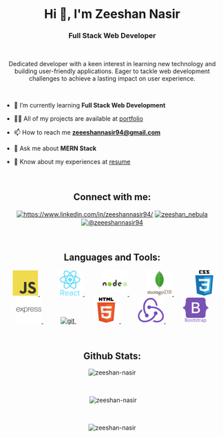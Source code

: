 <h1 align="center">Hi 👋, I'm Zeeshan Nasir</h1>
<h3 align="center">Full Stack Web Developer</h3>

<br>

<p align="center">Dedicated developer with a keen interest in learning new technology and building user-friendly
   applications. Eager to tackle web development challenges to achieve a lasting impact on user experience.</p>
   
<br>

- 🌱 I’m currently learning **Full Stack Web Development**

- 👨‍💻 All of my projects are available at <a href="">portfolio</a>

- 📫 How to reach me **zeeeshannasir94@gmail.com**

- 💬 Ask me about **MERN Stack**

- 📄 Know about my experiences at <a
   href="https://drive.google.com/file/d/1PttzH8ego1HUMvBkqTqUIvN_uG2JSAm3/view?usp=sharing">resume</a>

<br>

<h2 align="center">Connect with me:</h2>
<p align="center">
   <a href="https://linkedin.com/in/zeeshannasir94" target="_blank"><img align="center"
         src="https://raw.githubusercontent.com/rahuldkjain/github-profile-readme-generator/master/src/images/icons/Social/linked-in-alt.svg"
         alt="https://www.linkedin.com/in/zeeshannasir94/" height="40" width="40" /></a>
   <a href="https://www.hackerrank.com/zeeshan_nebula" target="_blank"><img align="center"
         src="https://raw.githubusercontent.com/rahuldkjain/github-profile-readme-generator/master/src/images/icons/Social/hackerrank.svg"
         alt="zeeshan_nebula" height="40" width="40" /></a>
   <a href="https://medium.com/@zeeeshannasir94" target="_blank"><img align="center" src="https://raw.githubusercontent.com/rahuldkjain/github-profile-readme-generator/master/src/images/icons/Social/medium.svg"
         alt="@zeeeshannasir94" height="40" width="40" /></a>
</p>

<br>

<h2 align="center">Languages and Tools:</h2>
<p align="center">
   <a style="margin: 0px 20px;" href="https://developer.mozilla.org/en-US/docs/Web/JavaScript" target="_blank"
      rel="noreferrer"> <img
         src="https://raw.githubusercontent.com/devicons/devicon/master/icons/javascript/javascript-original.svg"
         alt="javascript" width="60" height="60" /> </a>
   <a style="margin: 0px 20px;" href="https://reactjs.org/" target="_blank" rel="noreferrer"> <img
         src="https://raw.githubusercontent.com/devicons/devicon/master/icons/react/react-original-wordmark.svg"
         alt="react" width="60" height="60" /> </a>
   <a style="margin: 0px 20px;" href="https://nodejs.org" target="_blank" rel="noreferrer"> <img
         src="https://raw.githubusercontent.com/devicons/devicon/master/icons/nodejs/nodejs-original-wordmark.svg"
         alt="nodejs" width="60" height="60" /> </a>
   <a style="margin: 0px 20px;" href="https://www.mongodb.com/" target="_blank" rel="noreferrer"> <img
         src="https://raw.githubusercontent.com/devicons/devicon/master/icons/mongodb/mongodb-original-wordmark.svg"
         alt="mongodb" width="60" height="60" /> </a>
   <a style="margin: 0px 20px;" href="https://www.w3schools.com/css/" target="_blank" rel="noreferrer"> <img
         src="https://raw.githubusercontent.com/devicons/devicon/master/icons/css3/css3-original-wordmark.svg"
         alt="css3" width="60" height="60" /> </a>
   <a style="margin: 0px 20px;" href="https://expressjs.com" target="_blank" rel="noreferrer"> <img
         src="https://raw.githubusercontent.com/devicons/devicon/master/icons/express/express-original-wordmark.svg"
         alt="express" width="60" height="60" /> </a>
   <a style="margin: 0px 20px;" href="https://git-scm.com/" target="_blank" rel="noreferrer"> <img
         src="https://www.vectorlogo.zone/logos/git-scm/git-scm-icon.svg" alt="git" width="60" height="60" /> </a>
   <a style="margin: 0px 20px;" href="https://www.w3.org/html/" target="_blank" rel="noreferrer"> <img
         src="https://raw.githubusercontent.com/devicons/devicon/master/icons/html5/html5-original-wordmark.svg"
         alt="html5" width="60" height="60" /> </a>
   <a style="margin: 0px 20px;" href="https://redux.js.org" target="_blank" rel="noreferrer"> <img
         src="https://raw.githubusercontent.com/devicons/devicon/master/icons/redux/redux-original.svg" alt="redux"
         width="60" height="60" /> </a>
   <a style="margin: 0px 20px;" href="https://getbootstrap.com" target="_blank" rel="noreferrer"> <img
         src="https://raw.githubusercontent.com/devicons/devicon/master/icons/bootstrap/bootstrap-plain-wordmark.svg"
         alt="bootstrap" width="60" height="60" /></a>
</p>

<br>

<h2 align="center">Github Stats:</h2>
<p align="center"> <img
      src="https://komarev.com/ghpvc/?username=zeeshan-nasir&label=Profile%20views&color=0e75b6&style=flat"
      alt="zeeshan-nasir" /> </p>
      
<br>

<p align="center">&nbsp;<img align="center"
      src="https://github-readme-stats.vercel.app/api?username=zeeshan-nasir&show_icons=true&locale=en"
      alt="zeeshan-nasir" /></p>

<br>

<p align="center"><img align="center" src="https://github-readme-streak-stats.herokuapp.com/?user=zeeshan-nasir&"
      alt="zeeshan-nasir" /></p>
      
<br>
